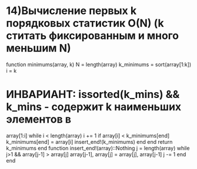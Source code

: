 # 14)Вычисление первых k порядковых статистик O(N) (k ститать фиксированным и много меньшим N)

function minimums(array, k)
N = length(array)
k_minimums = sort(array[1:k])
i = k
# ИНВАРИАНТ: issorted(k_mins) && k_mins - содержит k наименьших элементов в
array[1:i]
while i < length(array)
i += 1
if array[i] < k_minimums[end]
k_minimums[end] = array[i]
insert_end!(k_minimums)
end
end
return k_minimums
end
function insert_end!(array)::Nothing
j = length(array)
while j>1 && array[j-1] > array[j]
array[j-1], array[j] = array[j], array[j-1]
j -= 1
end
end
